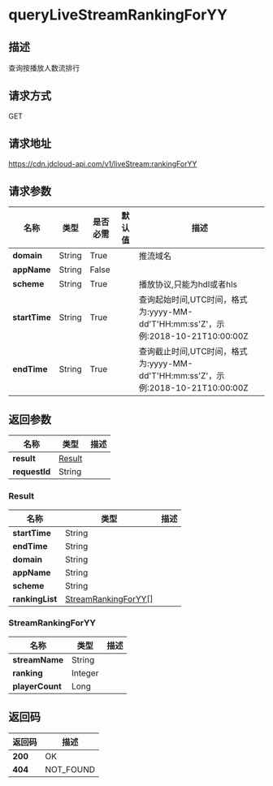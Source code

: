 # queryLiveStreamRankingForYY


## 描述
查询按播放人数流排行

## 请求方式
GET

## 请求地址
https://cdn.jdcloud-api.com/v1/liveStream:rankingForYY


## 请求参数
|名称|类型|是否必需|默认值|描述|
|---|---|---|---|---|
|**domain**|String|True| |推流域名|
|**appName**|String|False| | |
|**scheme**|String|True| |播放协议,只能为hdl或者hls|
|**startTime**|String|True| |查询起始时间,UTC时间，格式为:yyyy-MM-dd'T'HH:mm:ss'Z'，示例:2018-10-21T10:00:00Z|
|**endTime**|String|True| |查询截止时间,UTC时间，格式为:yyyy-MM-dd'T'HH:mm:ss'Z'，示例:2018-10-21T10:00:00Z|


## 返回参数
|名称|类型|描述|
|---|---|---|
|**result**|[Result](#result)| |
|**requestId**|String| |

### <div id="Result">Result</div>
|名称|类型|描述|
|---|---|---|
|**startTime**|String| |
|**endTime**|String| |
|**domain**|String| |
|**appName**|String| |
|**scheme**|String| |
|**rankingList**|[StreamRankingForYY[]](#streamrankingforyy)| |
### <div id="StreamRankingForYY">StreamRankingForYY</div>
|名称|类型|描述|
|---|---|---|
|**streamName**|String| |
|**ranking**|Integer| |
|**playerCount**|Long| |

## 返回码
|返回码|描述|
|---|---|
|**200**|OK|
|**404**|NOT_FOUND|
